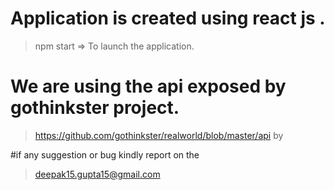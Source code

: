 # Application is created using react js .
> npm start    =>  To launch the application.

# We are using the api exposed by gothinkster project.
> https://github.com/gothinkster/realworld/blob/master/api by


#if any suggestion or bug kindly report on the 
> deepak15.gupta15@gmail.com


